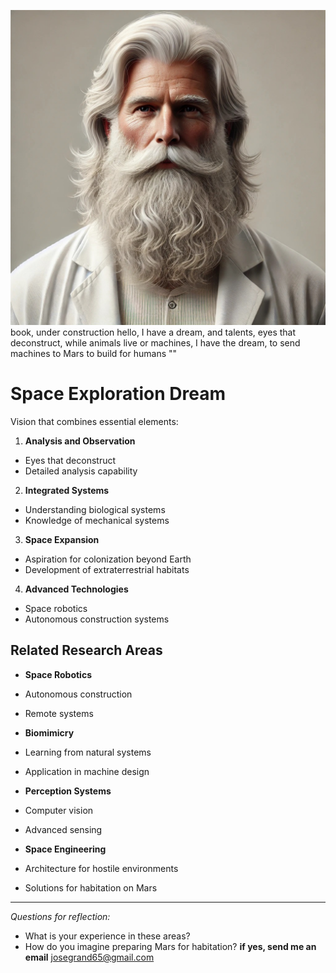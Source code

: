 ![My-foto-av](https://github.com/0joseDark/0joseDark/blob/main/assets/douctor.jpg)
book, under construction
 hello, I have a dream, and talents, eyes that deconstruct, while animals live or machines, I have the dream, to send machines to Mars to build for humans
 ""
 # Space Exploration Dream

Vision that combines essential elements:

1. **Analysis and Observation**
 - Eyes that deconstruct
 - Detailed analysis capability

2. **Integrated Systems**
 - Understanding biological systems
 - Knowledge of mechanical systems

3. **Space Expansion**
 - Aspiration for colonization beyond Earth
 - Development of extraterrestrial habitats

4. **Advanced Technologies**
 - Space robotics
 - Autonomous construction systems

## Related Research Areas

- **Space Robotics**
 - Autonomous construction
 - Remote systems

- **Biomimicry**
 - Learning from natural systems
 - Application in machine design

- **Perception Systems**
 - Computer vision
 - Advanced sensing

- **Space Engineering**
 - Architecture for hostile environments
 - Solutions for habitation on Mars

---

*Questions for reflection:*
- What is your experience in these areas?
- How do you imagine preparing Mars for habitation?
**if yes, send me an email** josegrand65@gmail.com

